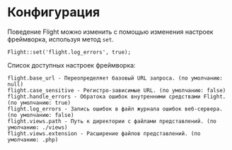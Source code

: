 # Конфигурация

Поведение Flight можно изменить с помощью изменения настроек фреймворка, используя метод `set`.

``` php?start_inline=1
Flight::set('flight.log_errors', true);
```

Список доступных настроек фреймворка:

    flight.base_url - Переопределяет базовый URL запроса. (по умолчанию: null)
    flight.case_sensitive - Регистро-зависимые URL. (по умолчанию: false)
    flight.handle_errors - Обратока ошибок внутренними средствами Flight. (по умолчанию: true)
    flight.log_errors - Запись ошибок в файл журнала ошибок веб-сервера. (по умолчанию: false)
    flight.views.path - Путь к директории с файлами представлений. (по умолчанию: ./views)
    flight.views.extension - Расширение файлов представлений. (по умолчанию: .php)
